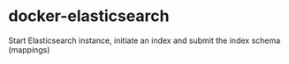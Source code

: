 # docker-elasticsearch
Start Elasticsearch instance, initiate an index and submit the index schema (mappings)
